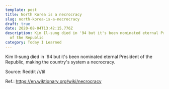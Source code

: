 ```yaml
---
template: post
title: North Korea is a necrocracy
slug: north-korea-is-a-necrocracy
draft: true
date: 2020-08-04T13:42:15.776Z
description: Kim Il-sung died in '94 but it's been nominated eternal President
  of the Republic
category: Today I Learned
---
```

Kim Il-sung died in '94 but it's been nominated eternal President of the Republic, making the country's system a necrocracy.

Source: Reddit /r/til

Ref.: https://en.wiktionary.org/wiki/necrocracy